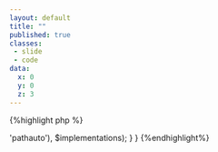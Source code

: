 ```yaml
---
layout: default
title: ""
published: true
classes:
 - slide
 - code
data:
  x: 0
  y: 0
  z: 3
---
```


{%highlight php %}
<?php
function pathauto_module_implements_alter(&$implementations, $hook) {
  $hooks = pathauto_hook_info();
  if (isset($hooks[$hook])) {
    $modules = array('node', 'taxonomy', 'user', 'forum', 'blog');
    foreach ($modules as $module) {
      if (module_exists($module)) {
        $implementations[$module] = TRUE;
      }
    }
    // Move pathauto.module to get included first since it is 
    // responsible for other modules.
    unset($implementations['pathauto']);
    $implementations = array_merge(
      array('pathauto' => 'pathauto'), $implementations);
  }
}
{%endhighlight%}
